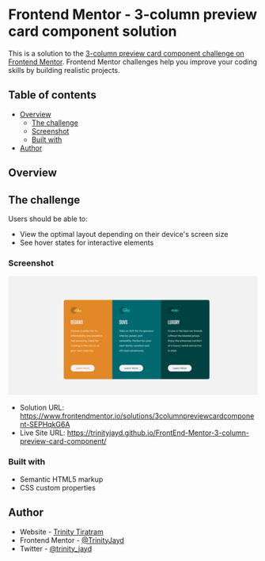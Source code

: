 # Frontend Mentor - 3-column preview card component solution

This is a solution to the [3-column preview card component challenge on Frontend Mentor](https://www.frontendmentor.io/challenges/3column-preview-card-component-pH92eAR2-). Frontend Mentor challenges help you improve your coding skills by building realistic projects. 

## Table of contents

- [Overview](#overview)
  - [The challenge](#the-challenge)
  - [Screenshot](#screenshot)
  - [Built with](#built-with)
- [Author](#author)


## Overview

## The challenge

Users should be able to:

- View the optimal layout depending on their device's screen size
- See hover states for interactive elements

### Screenshot

![My Solution](Solution.PNG)

- Solution URL: https://www.frontendmentor.io/solutions/3columnpreviewcardcomponent-SEPHqkG6A
- Live Site URL: https://trinityjayd.github.io/FrontEnd-Mentor-3-column-preview-card-component/

### Built with

- Semantic HTML5 markup
- CSS custom properties

## Author

- Website - [Trinity Tiratram](https://trinityjayd.github.io/)
- Frontend Mentor - [@TrinityJayd](https://www.frontendmentor.io/profile/TrinityJayd)
- Twitter - [@trinity_jayd](https://twitter.com/trinity_jayd)
